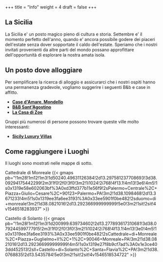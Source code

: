 +++
title = "Info"
weight = 4
draft = false
+++


## La Sicilia

La Sicilia e' un posto magico pieno di cultura e storia.
Settembre e' il momento perfetto dell'anno, quando e' ancora possibile godere dei piaceri dell'estate senza dover sopportate il caldo dell'estate.
Speriamo che i nostri invitati provenienti da altre parti del mondo possano approfittare dell'opportunità di esplorare la nostra amata isola.

## Un posto dove alloggiare

Per semplificare la ricerca di alloggio e assicurarci che i nostri ospiti hanno una permanenza gradevole, vogliamo suggerire i seguenti B&b e case in affitto.

- <b>[Case d'Amare, Mondello](http://www.casedamaremondello.it/)</b>
- <b>[B&B Sant'Agostino](https://santagostinobb.it/it/bed-breakfast-palermo-centro/)</b>
- <b>[La Casa di Zoe](https://www.tripadvisor.com/Hotel_Review-g187890-d611717-Reviews-La_Casa_di_Zoe-Palermo_Province_of_Palermo_Sicily.html)</b>

Gruppi più numerosi di persone possono trovare queste ville molto interessanti:

- <b>[Sicily Luxury Villas](http://www.sicilyluxuryvillas.com)</b>

## Come raggiungere i Luoghi

Il luoghi sono mostrati nelle mappe di sotto.

Cattedrale di Monreale
{{< gmaps pb="!1m28!1m12!1m3!1d50240.49631126384!2d13.297581237708693!3d38.09294175442299!2m3!1f0!2f0!3f0!3m2!1i1024!2i768!4f13.1!4m13!3e6!4m5!1s0x1319e58e602063bf%3A0xd3ffd377b11e56f9!2sPalermo+Centrale%2C+Piazza+Giulio+Cesare%2C+90123+Palermo+PA!3m2!1d38.1098468!2d13.3671233!4m5!1s0x1319ee3fa6ee3193%3A0x33ee5901f0be482!2sduomo+di+monreale!3m2!1d38.0821016!2d13.292366999999999!5e0!3m2!1sit!2sit!4v1546518283937" >}}


Castello di Solanto
{{< gmaps pb="!1m28!1m12!1m3!1d200999.639734602!2d13.277893617310681!3d38.079244599777915!2m3!1f0!2f0!3f0!3m2!1i1024!2i768!4f13.1!4m13!3e0!4m5!1s0x1319ee3fa6ee3193%3A0x33ee5901f0be482!2sCattedrale+di+Monreale%2C+Piazza+Guglielmo+II%2C+1%2C+90046+Monreale+PA!3m2!1d38.0821016!2d13.292366999999999!4m5!1s0x1319e27f8b9cf7ad%3A0x1e3ce403dd452513!2sIl+Castello+di+Solanto%2C+Santa+Flavia%2C+PA!3m2!1d38.0768835!2d13.5435784!5e0!3m2!1sit!2sit!4v1546518534722" >}}

